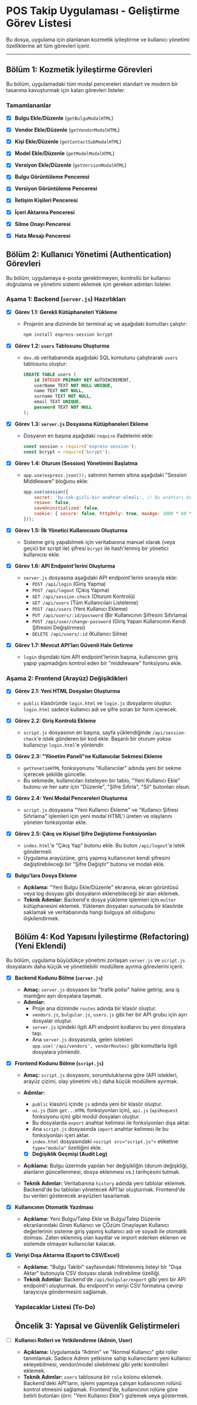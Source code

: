 # POS Takip Uygulaması - Geliştirme Görev Listesi

Bu dosya, uygulama için planlanan kozmetik iyileştirme ve kullanıcı yönetimi özelliklerine ait tüm görevleri içerir.

---

## Bölüm 1: Kozmetik İyileştirme Görevleri

Bu bölüm, uygulamadaki tüm modal pencereleri standart ve modern bir tasarıma kavuşturmak için kalan görevleri listeler.

### Tamamlananlar

- [x] **Bulgu Ekle/Düzenle** (`getBulguModalHTML`)
- [x] **Vendor Ekle/Düzenle** (`getVendorModalHTML`)
- [x] **Kişi Ekle/Düzenle** (`getContactSubModalHTML`)
- [x] **Model Ekle/Düzenle** (`getModelModalHTML`)
- [x] **Versiyon Ekle/Düzenle** (`getVersionModalHTML`)
- [x] **Bulgu Görüntüleme Penceresi**
- [x] **Versiyon Görüntüleme Penceresi**
- [x] **İletişim Kişileri Penceresi**
- [x] **İçeri Aktarma Penceresi**
- [x] **Silme Onayı Penceresi**
- [x] **Hata Mesajı Penceresi**


## Bölüm 2: Kullanıcı Yönetimi (Authentication) Görevleri

Bu bölüm, uygulamaya e-posta gerektirmeyen, kontrollü bir kullanıcı doğrulama ve yönetimi sistemi eklemek için gereken adımları listeler.

### Aşama 1: Backend (`server.js`) Hazırlıkları

- [x] **Görev 1.1: Gerekli Kütüphaneleri Yükleme**
  - Projenin ana dizininde bir terminal aç ve aşağıdaki komutları çalıştır:
    ```powershell
    npm install express-session bcrypt
    ```

- [x] **Görev 1.2: `users` Tablosunu Oluşturma**
  - `dev.db` veritabanında aşağıdaki SQL komutunu çalıştırarak `users` tablosunu oluştur:
    ```sql
    CREATE TABLE users (
        id INTEGER PRIMARY KEY AUTOINCREMENT,
        userName TEXT NOT NULL UNIQUE,
        name TEXT NOT NULL,
        surname TEXT NOT NULL,
        email TEXT UNIQUE,
        password TEXT NOT NULL
    );
    ```

- [x] **Görev 1.3: `server.js` Dosyasına Kütüphaneleri Ekleme**
  - Dosyanın en başına aşağıdaki `require` ifadelerini ekle:
    ```javascript
    const session = require('express-session');
    const bcrypt = require('bcrypt');
    ```

- [x] **Görev 1.4: Oturum (Session) Yönetimini Başlatma**
  - `app.use(express.json());` satırının hemen altına aşağıdaki "Session Middleware" bloğunu ekle:
    ```javascript
    app.use(session({
        secret: 'bu-cok-gizli-bir-anahtar-olmalı', // Bu anahtarı daha karmaşık bir şeyle değiştir
        resave: false,
        saveUninitialized: false,
        cookie: { secure: false, httpOnly: true, maxAge: 1000 * 60 * 60 * 24 } // 1 günlük oturum
    }));
    ```

- [x] **Görev 1.5: İlk Yönetici Kullanıcısını Oluşturma**
  - Sisteme giriş yapabilmek için veritabanına manuel olarak (veya geçici bir script ile) şifresi `bcrypt` ile hash'lenmiş bir yönetici kullanıcısı ekle.

- [x] **Görev 1.6: API Endpoint'lerini Oluşturma**
  - `server.js` dosyasına aşağıdaki API endpoint'lerini sırasıyla ekle:
    - `POST /api/login` (Giriş Yapma)
    - `POST /api/logout` (Çıkış Yapma)
    - `GET /api/session-check` (Oturum Kontrolü)
    - `GET /api/users` (Tüm Kullanıcıları Listeleme)
    - `POST /api/users` (Yeni Kullanıcı Ekleme)
    - `PUT /api/users/:id/password` (Bir Kullanıcının Şifresini Sıfırlama)
    - `POST /api/user/change-password` (Giriş Yapan Kullanıcının Kendi Şifresini Değiştirmesi)
    - `DELETE /api/users/:id` (Kullanıcı Silme)

- [x] **Görev 1.7: Mevcut API'ları Güvenli Hale Getirme**
  - `login` dışındaki tüm API endpoint'lerinin başına, kullanıcının giriş yapıp yapmadığını kontrol eden bir "middleware" fonksiyonu ekle.

### Aşama 2: Frontend (Arayüz) Değişiklikleri

- [x] **Görev 2.1: Yeni HTML Dosyaları Oluşturma**
  - `public` klasöründe `login.html` ve `login.js` dosyalarını oluştur. `login.html` sadece kullanıcı adı ve şifre soran bir form içerecek.

- [x] **Görev 2.2: Giriş Kontrolü Ekleme**
  - `script.js` dosyasının en başına, sayfa yüklendiğinde `/api/session-check`'e istek gönderen bir kod ekle. Başarılı bir oturum yoksa kullanıcıyı `login.html`'e yönlendir.

- [x] **Görev 2.3: "Yönetim Paneli"ne Kullanıcılar Sekmesi Ekleme**
  - `getYonetimHTML` fonksiyonunu "Kullanıcılar" adında yeni bir sekme içerecek şekilde güncelle.
  - Bu sekmede, kullanıcıları listeleyen bir tablo, "Yeni Kullanıcı Ekle" butonu ve her satır için "Düzenle", "Şifre Sıfırla", "Sil" butonları olsun.

- [x] **Görev 2.4: Yeni Modal Pencereleri Oluşturma**
  - `script.js` dosyasına "Yeni Kullanıcı Ekleme" ve "Kullanıcı Şifresi Sıfırlama" işlemleri için yeni modal HTML'i üreten ve olaylarını yöneten fonksiyonlar ekle.

- [x] **Görev 2.5: Çıkış ve Kişisel Şifre Değiştirme Fonksiyonları**
  - `index.html`'e "Çıkış Yap" butonu ekle. Bu buton `/api/logout`'a istek göndermeli.
  - Uygulama arayüzüne, giriş yapmış kullanıcının kendi şifresini değiştirebileceği bir "Şifre Değiştir" butonu ve modalı ekle.

- [X] **Bulgu'lara Dosya Ekleme**
  - **Açıklama:** "Yeni Bulgu Ekle/Düzenle" ekranına, ekran görüntüsü veya log dosyası gibi dosyaların eklenebileceği bir alan eklemek.
  - **Teknik Adımlar:** Backend'e dosya yükleme işlemleri için `multer` kütüphanesini eklemek. Yüklenen dosyaları sunucuda bir klasörde saklamak ve veritabanında hangi bulguya ait olduğunu ilişkilendirmek.

  ## Bölüm 4: Kod Yapısını İyileştirme (Refactoring) (Yeni Eklendi)

Bu bölüm, uygulama büyüdükçe yönetimi zorlaşan `server.js` ve `script.js` dosyalarını daha küçük ve yönetilebilir modüllere ayırma görevlerini içerir.

- [x] **Backend Kodunu Bölme (`server.js`)**
  - **Amaç:** `server.js` dosyasını bir "trafik polisi" haline getirip, ana iş mantığını ayrı dosyalara taşımak.
  - **Adımlar:**
    - Proje ana dizininde `routes` adında bir klasör oluştur.
    - `vendors.js`, `bulgular.js`, `users.js` gibi her bir API grubu için ayrı dosyalar oluştur.
    - `server.js` içindeki ilgili API endpoint kodlarını bu yeni dosyalara taşı.
    - Ana `server.js` dosyasında, gelen istekleri `app.use('/api/vendors', vendorRoutes)` gibi komutlarla ilgili dosyalara yönlendir.

- [X] **Frontend Kodunu Bölme (`script.js`)**
  - **Amaç:** `script.js` dosyasını, sorumluluklarına göre (API istekleri, arayüz çizimi, olay yönetimi vb.) daha küçük modüllere ayırmak.
  - **Adımlar:**
    - `public` klasörü içinde `js` adında yeni bir klasör oluştur.
    - `ui.js` (tüm `get...HTML` fonksiyonları için), `api.js` (`apiRequest` fonksiyonu için) gibi modül dosyaları oluştur.
    - Bu dosyalarda `export` anahtar kelimesi ile fonksiyonları dışa aktar.
    - Ana `script.js` dosyasında `import` anahtar kelimesi ile bu fonksiyonları içeri aktar.
    - `index.html` dosyasındaki `<script src="script.js">` etiketine `type="module"` özelliğini ekle.

    - [x] **Değişiklik Geçmişi (Audit Log)**
  - **Açıklama:** Bulgu üzerinde yapılan her değişikliğin (durum değişkliği, alanların güncellenmesi, dosya eklenmesi vs.) tarihçesini tutmak.
  - **Teknik Adımlar:** Veritabanına `history` adında yeni tablolar eklemek. Backend'de bu tabloları yönetecek API'lar oluşturmak. Frontend'de bu verileri gösterecek arayüzleri tasarlamak.
- [x] **Kullanıcının Otomatik Yazılması**
  - **Açıklama:** Yeni Bulgu/Talep Ekle ve  Bulgu/Talep Düzenle ekranlarındaki Giren Kullanıcı ve ÇÖzüm Onaylayan Kullanıcı değerlerinin sisteme giriş yapmış kullanıcı adı ve soyadı ile otomatik dolması. Zaten eklenmiş olan kayıtlar ve import ederken eklenen ve sistemde olmayan kullanıcılar kalacak.

- [x] **Veriyi Dışa Aktarma (Export to CSV/Excel)**
  - **Açıklama:** "Bulgu Takibi" sayfasındaki filtrelenmiş listeyi bir "Dışa Aktar" butonuyla CSV dosyası olarak indirebilme özelliği.
  - **Teknik Adımlar:** Backend'de `/api/bulgular/export` gibi yeni bir API endpoint'i oluşturmak. Bu endpoint'in veriyi CSV formatına çevirip tarayıcıya göndermesini sağlamak.

  ### Yapılacaklar Listesi (To-Do)
  
  ## Öncelik 3: Yapısal ve Güvenlik Geliştirmeleri

- [ ] **Kullanıcı Rolleri ve Yetkilendirme (Admin, User)**
  - **Açıklama:** Uygulamada "Admin" ve "Normal Kullanıcı" gibi roller tanımlamak. Sadece Admin yetkisine sahip kullanıcıların yeni kullanıcı ekleyebilmesi, vendor/model silebilmesi gibi yetki kontrolleri eklemek.
  - **Teknik Adımlar:** `users` tablosuna bir `role` kolonu eklemek. Backend'deki API'ların, işlemi yapmaya çalışan kullanıcının rolünü kontrol etmesini sağlamak. Frontend'de, kullanıcının rolüne göre belirli butonları (örn: "Yeni Kullanıcı Ekle") gizlemek veya göstermek.

